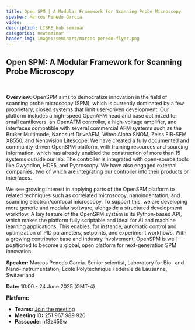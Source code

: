 ```yaml
---
title: Open SPM | A Modular Framework for Scanning Probe Microscopy
speaker: Marcos Penedo Garcia
video: 
description: LIBRE_hub seminar
categories: newseminar
header-img: images/seminars/marcos-penedo-flyer.png
---
```


## Open SPM: A Modular Framework for Scanning Probe Microscopy
<br>

**Overview:** 
OpenSPM aims to democratize innovation in the field of scanning probe microscopy (SPM), which is currently dominated by a few proprietary, closed systems that limit user-driven development. Our platform includes a high-speed OpenAFM head and base optimized for small cantilevers, an OpenAFM controller, a high-voltage amplifier, and interfaces compatible with several commercial AFM systems such as the Bruker Multimode, Nanosurf DriveAFM, Witec Alpha SNOM, Zeiss FIB-SEM XB550, and Nenovision Litescope. We have created a fully documented and community-driven OpenSPM platform, with training resources and sourcing information, which has already enabled the construction of more than 15 systems outside our lab. The controller is integrated with open-source tools like Gwyddion, HDF5, and Pycroscopy. We have also engaged external companies, two of which are integrating our controller into their products or interfaces.

We see growing interest in applying parts of the OpenSPM platform to related techniques such as correlated microscopy, nanoindentation, and scanning electron/confocal microscopy. To support this, we are developing more generic and modular software, alongside a structured development workflow. A key feature of the OpenSPM system is its Python-based API, which makes the platform fully scriptable and ideal for AI and machine learning applications. This enables, for instance, automatic control and optimization of PID parameters, setpoints, and experiment workflows. With a growing contributor base and industry involvement, OpenSPM is well positioned to become a global, open platform for next-generation SPM innovation.

**Speaker:** Marcos Penedo Garcia. Senior scientist, Laboratory for Bio- and Nano-Instrumentation, École Polytechnique Fédérale de Lausanne, Switzerland

**Date:** 10:00 - 24 June 2025 (GMT-4)

**Platform:**
- **Teams:** [Join the meeting](https://teams.microsoft.com/l/meetup-join/19%3ameeting_NTA5ZjE5MjctY2U3YS00M2U0LTk4NDctMTYyN2QyOTY4OTFm%40thread.v2/0?context=%7b%22Tid%22%3a%225ff5d9fa-f83f-4ac1-a4d2-eb48ea0a00d2%22%2c%22Oid%22%3a%22b066b156-36d2-4bf1-8723-85ab0bba4b91%22%7d)
- **Meeting ID:** 251 967 989 920
- **Passcode:** nf3z45Sw